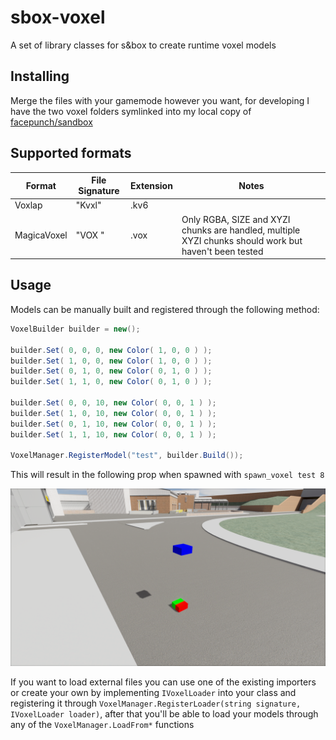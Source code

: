 # sbox-voxel
A set of library classes for s&amp;box to create runtime voxel models

## Installing
Merge the files with your gamemode however you want, for developing I have the two voxel folders symlinked into my local copy of [facepunch/sandbox](https://github.com/Facepunch/sandbox)

## Supported formats

|Format|File Signature|Extension|Notes|
|---|---|---|---|
|Voxlap|"Kvxl"|.kv6||
|MagicaVoxel|"VOX "|.vox|Only RGBA, SIZE and XYZI chunks are handled, multiple XYZI chunks should work but haven't been tested|

## Usage
Models can be manually built and registered through the following method:

```cs
VoxelBuilder builder = new();

builder.Set( 0, 0, 0, new Color( 1, 0, 0 ) );
builder.Set( 1, 0, 0, new Color( 1, 0, 0 ) );
builder.Set( 0, 1, 0, new Color( 0, 1, 0 ) );
builder.Set( 1, 1, 0, new Color( 0, 1, 0 ) );

builder.Set( 0, 0, 10, new Color( 0, 0, 1 ) );
builder.Set( 1, 0, 10, new Color( 0, 0, 1 ) );
builder.Set( 0, 1, 10, new Color( 0, 0, 1 ) );
builder.Set( 1, 1, 10, new Color( 0, 0, 1 ) );

VoxelManager.RegisterModel("test", builder.Build());
```

This will result in the following prop when spawned with `spawn_voxel test 8`

![example.png](https://github.com/TankNut/sbox-voxel/blob/master/example.png?raw=true)

If you want to load external files you can use one of the existing importers or create your own by implementing `IVoxelLoader` into your class and registering it through `VoxelManager.RegisterLoader(string signature, IVoxelLoader loader)`, after that you'll be able to load your models through any of the `VoxelManager.LoadFrom*` functions
